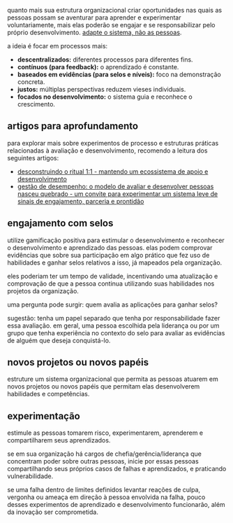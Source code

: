 quanto mais sua estrutura organizacional criar oportunidades nas quais as pessoas possam se aventurar para aprender e experimentar voluntariamente, mais elas poderão se engajar e se responsabilizar pelo próprio desenvolvimento. [adapte o sistema, não as pessoas](https://medium.com/tentaculus/transformacao-cultural-mude-o-sistema-em-vez-de-tentar-mudar-as-pessoas-a0795cd2582a).

a ideia é focar em processos mais:

* **descentralizados:** diferentes processos para diferentes fins.
* **contínuos (para feedback):** o aprendizado é constante.
* **baseados em evidências (para selos e níveis):** foco na demonstração concreta.
* **justos:** múltiplas perspectivas reduzem vieses individuais.
* **focados no desenvolvimento:** o sistema guia e reconhece o crescimento.


## **artigos para aprofundamento**

para explorar mais sobre experimentos de processo e estruturas práticas relacionadas à avaliação e desenvolvimento, recomendo a leitura dos seguintes artigos:

*   [desconstruindo o ritual 1:1 - mantendo um ecossistema de apoio e desenvolvimento](https://calirenato82.substack.com/p/repensando-reunioes-de-one-to-one)
*   [gestão de desempenho: o modelo de avaliar e desenvolver pessoas nasceu quebrado - um convite para experimentar um sistema leve de sinais de engajamento, parceria e prontidão](https://calirenato82.substack.com/p/de-avaliacao-para-sinais-continuos)

## **engajamento com selos**

utilize gamificação positiva para estimular o desenvolvimento e reconhecer o desenvolvimento e aprendizado das pessoas. elas podem comprovar evidências que sobre sua participação em algo prático que fez uso de habilidades e ganhar selos relativos a isso, já mapeados pela organização.

eles poderiam ter um tempo de validade, incentivando uma atualização e comprovação de que a pessoa continua utilizando suas habilidades nos projetos da organização.

uma pergunta pode surgir: quem avalia as aplicações para ganhar selos?

sugestão: tenha um papel separado que tenha por responsabilidade fazer essa avaliação. em geral, uma pessoa escolhida pela liderança ou por um grupo que tenha experiência no contexto do selo para avaliar as evidências de alguém que deseja conquistá-lo.

## **novos projetos ou novos papéis**

estruture um sistema organizacional que permita as pessoas atuarem em novos projetos ou novos papéis que permitam elas desenvolverem habilidades e competências.

## **experimentação**

estimule as pessoas tomarem risco, experimentarem, aprenderem e compartilharem seus aprendizados.

se em sua organização há cargos de chefia/gerência/liderança que concentram poder sobre outras pessoas, inicie por essas pessoas compartilhando seus próprios casos de falhas e aprendizados, e praticando vulnerabilidade.

se uma falha dentro de limites definidos levantar reações de culpa, vergonha ou ameaça em direção à pessoa envolvida na falha, pouco desses experimentos de aprendizado e desenvolvimento funcionarão, além da inovação ser comprometida.

